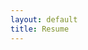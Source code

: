```yaml
---
layout: default
title: Resume
---
```

<!-- commented

# __R É S U M É__

---

## > education 🎓

* **2019-2020** [École de Technologie Supérieure] - Montréal, Canada

	Electrical Engineering, six-month exchange program

* **2017-2020** [Polytech Sorbonne] - Paris, France

	Embedded Systems Engineering, 3 years Master Science program

* **2015-2017** [Associate's Degree] - Metz, France

	Electronics, First Class Honours

---

## > skills 🔧

* **Programming Languages:** C, C++, Python, VHDL, Assembly, Java, HTML/CSS, SQL

* **Hardware:** ARM Cortex, SoC, KiCad, Altera & Xilinx FPGA, Arduino, Raspberry

* **Software:** Eclipse, IAR, STM32Cube, Keil uVision, mbed, Qt Creator, Quartus, ModelSim

* **Tools:** FreeRTOS, Posix API, Git, make, bash, LaTeX, U-Boot, BuildRoot, QEMU

---

## > projects 🚀

* VHDL

	* **32 Bit MIPS Processor:** implemented and simulatated the entire CPU on ModelSim

	* **UART RS-232:** designed the architecture and the reference design of the IP

* C/C++

	* **Drone remote control:** built the RTOS based on a Linux kernel and developed a multi-task real-time optimized firmware <font size="2">(TI OMAP3630 - ARM Cortex A8)</font>

	* **IoT system:** developed a system for monitoring parameters affecting plants growth
	Cloud solution based on Sigfox and Microsoft Azure <font size="2">(STM32L432KC - ARM Cortex M4)</font>

	* **Line tracking robot:** interdisciplinary project <font size="2">(LPC1768 - ARM Cortex M3)</font>

---

## > experience 👔

* **Embedded Software Intern**, [STMicroelectronics] <font size="2">(January-July 2020)</font>

	Enhancement of a software layer allowing the abstraction of a communication based on a serial interface with DMA. This module supports UART, I2C and SPI protocols.

* **Embedded IoT Intern**, [Zerynth] <font size="2">(June-August 2019)</font>

	Designed an IoT solution for the monitoring of a plant nursery. The system was based on ESP32, powered by solar energy and implemented GSM connectivity.

* **IoT Prototype Intern**, [Azura Group] <font size="2">(June-July 2018)</font>

	Carried out range and power tests for a LoRaWAN connection between antennas and gateway.

* **Arduino Developer Intern**, [CERAH] <font size="2">(May-June 2016)</font>

	Implemented a speed measurement system for a machine checking the resistance of wheelchair wheels. Helped with the design of a laser scanner which allows the digitalization of prosthetic interlocking devices.

---

## > relevant courses 📚

* **Electronics:**

	Fundamentals of Analog and Digital Electronics, Automatic Control Systems, Sensors,
Telecommunications, Signal Processing, Power Management for Embedded Systems

* **Computer Science:**

	Algorithms, Microcontrollers and Processors Architecture, Networks & Protocols, Co-design,
Compilers, Object-Oriented Programming, Operating Systems, Linux Device Drivers

---

## > languages 🌐

* 🇬🇧 **English**: advanced

* 🇮🇹 **Italian**: native speaker

* 🇫🇷 **French**: bilingual

* 🇦🇪 **Arabic**: basic knowledge

---

## > others 💡

* Volunteer at [VivaTech] in 2018 and 2019

* 4th price at [SoNumAir] hackathon

[SoNumAir]: https://www.atmo-hdf.fr/projets/projets-en-cours/sonumair.html
[VivaTech]: https://vivatechnology.com/
[École de Technologie Supérieure]: https://www.etsmtl.ca/
[Polytech Sorbonne]: https://www.polytech.sorbonne-universite.fr/
[Associate's Degree]: https://www.univ-lorraine.fr/
[STMicroelectronics]: https://www.st.com
[Zerynth]: https://www.zerynth.com
[Azura Group]: https://www.azura-group.com/en
[CERAH]: https://www.invalides.fr/le-centre-detudes-et-de-recherche-sur-lappareillage-des-handicapes

-->
